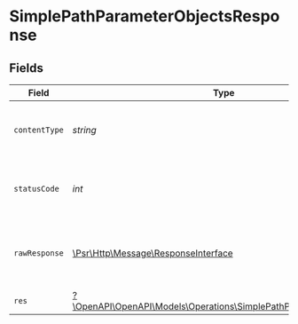 # SimplePathParameterObjectsResponse


## Fields

| Field                                                                                                                         | Type                                                                                                                          | Required                                                                                                                      | Description                                                                                                                   |
| ----------------------------------------------------------------------------------------------------------------------------- | ----------------------------------------------------------------------------------------------------------------------------- | ----------------------------------------------------------------------------------------------------------------------------- | ----------------------------------------------------------------------------------------------------------------------------- |
| `contentType`                                                                                                                 | *string*                                                                                                                      | :heavy_check_mark:                                                                                                            | HTTP response content type for this operation                                                                                 |
| `statusCode`                                                                                                                  | *int*                                                                                                                         | :heavy_check_mark:                                                                                                            | HTTP response status code for this operation                                                                                  |
| `rawResponse`                                                                                                                 | [\Psr\Http\Message\ResponseInterface](https://www.php-fig.org/psr/psr-7/#33-psrhttpmessageresponseinterface)                  | :heavy_check_mark:                                                                                                            | Raw HTTP response; suitable for custom response parsing                                                                       |
| `res`                                                                                                                         | [?\OpenAPI\OpenAPI\Models\Operations\SimplePathParameterObjectsRes](../../Models/Operations/SimplePathParameterObjectsRes.md) | :heavy_minus_sign:                                                                                                            | OK                                                                                                                            |